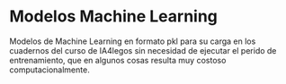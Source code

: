 # Modelos Machine Learning

Modelos de Machine Learning en formato pkl para su carga en los cuadernos del curso de IA4legos sin necesidad de ejecutar el perido de entrenamiento, que en algunos cosas resulta muy costoso computacionalmente.
